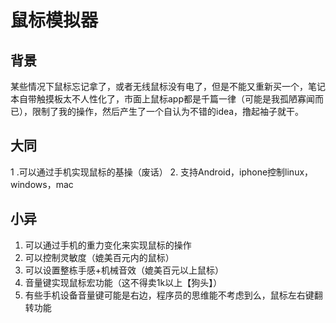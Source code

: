 # 鼠标模拟器
## 背景
某些情况下鼠标忘记拿了，或者无线鼠标没有电了，但是不能又重新买一个，笔记本自带触摸板太不人性化了，市面上鼠标app都是千篇一律（可能是我孤陋寡闻而已），限制了我的操作，然后产生了一个自认为不错的idea，撸起袖子就干。
## 大同
1 .可以通过手机实现鼠标的基操（废话）
2. 支持Android，iphone控制linux，windows，mac
## 小异
1. 可以通过手机的重力变化来实现鼠标的操作
2. 可以控制灵敏度（媲美百元内的鼠标）
3. 可以设置整栋手感+机械音效（媲美百元以上鼠标）
4. 音量键实现鼠标宏功能（这不得卖1k以上【狗头】）
5. 有些手机设备音量键可能是右边，程序员的思维能不考虑到么，鼠标左右键翻转功能
